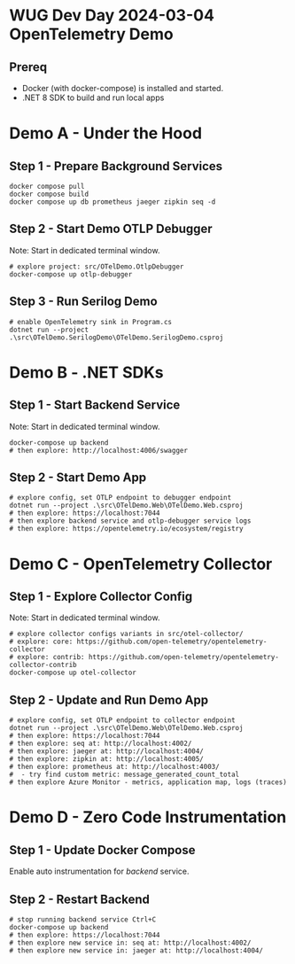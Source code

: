 # WUG Dev Day 2024-03-04 OpenTelemetry Demo

## Prereq

* Docker (with docker-compose) is installed and started.
* .NET 8 SDK to build and run local apps

# Demo A - Under the Hood

## Step 1 - Prepare Background Services

```
docker compose pull
docker compose build
docker compose up db prometheus jaeger zipkin seq -d
```

## Step 2 - Start Demo OTLP Debugger

Note: Start in dedicated terminal window.

```
# explore project: src/OTelDemo.OtlpDebugger
docker-compose up otlp-debugger
```

## Step 3 - Run Serilog Demo

```
# enable OpenTelemetry sink in Program.cs
dotnet run --project .\src\OTelDemo.SerilogDemo\OTelDemo.SerilogDemo.csproj
```

# Demo B - .NET SDKs

## Step 1 - Start Backend Service

Note: Start in dedicated terminal window.

```
docker-compose up backend
# then explore: http://localhost:4006/swagger
```

## Step 2 - Start Demo App

```
# explore config, set OTLP endpoint to debugger endpoint
dotnet run --project .\src\OTelDemo.Web\OTelDemo.Web.csproj
# then explore: https://localhost:7044
# then explore backend service and otlp-debugger service logs
# then explore: https://opentelemetry.io/ecosystem/registry
```

# Demo C - OpenTelemetry Collector

## Step 1 - Explore Collector Config

Note: Start in dedicated terminal window.
```
# explore collector configs variants in src/otel-collector/
# explore: core: https://github.com/open-telemetry/opentelemetry-collector
# explore: contrib: https://github.com/open-telemetry/opentelemetry-collector-contrib
docker-compose up otel-collector
```

## Step 2 - Update and Run Demo App

```
# explore config, set OTLP endpoint to collector endpoint
dotnet run --project .\src\OTelDemo.Web\OTelDemo.Web.csproj
# then explore: https://localhost:7044
# then explore: seq at: http://localhost:4002/
# then explore: jaeger at: http://localhost:4004/
# then explore: zipkin at: http://localhost:4005/
# then explore: prometheus at: http://localhost:4003/ 
#  - try find custom metric: message_generated_count_total
# then explore Azure Monitor - metrics, application map, logs (traces)
```

# Demo D - Zero Code Instrumentation

## Step 1 - Update Docker Compose

Enable auto instrumentation for _backend_ service.

## Step 2 - Restart Backend

```
# stop running backend service Ctrl+C
docker-compose up backend
# then explore: https://localhost:7044
# then explore new service in: seq at: http://localhost:4002/
# then explore new service in: jaeger at: http://localhost:4004/
```